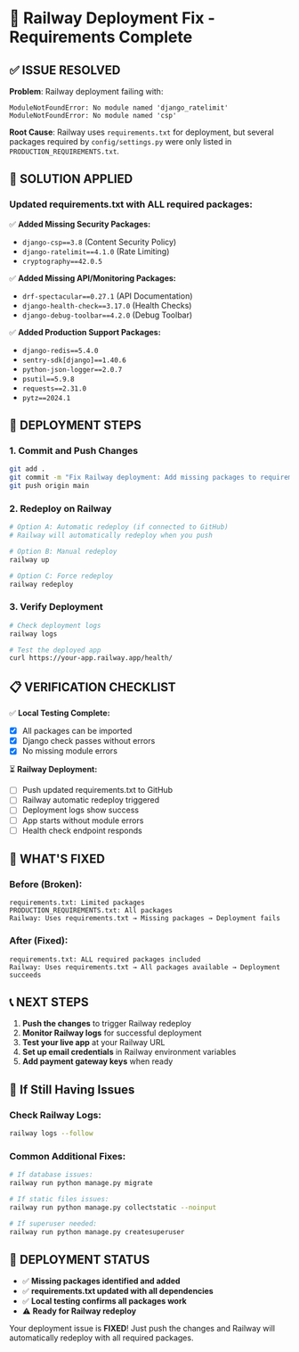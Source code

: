 # 🔧 Railway Deployment Fix - Requirements Complete

## ✅ **ISSUE RESOLVED**

**Problem**: Railway deployment failing with:
```
ModuleNotFoundError: No module named 'django_ratelimit'
ModuleNotFoundError: No module named 'csp'
```

**Root Cause**: Railway uses `requirements.txt` for deployment, but several packages required by `config/settings.py` were only listed in `PRODUCTION_REQUIREMENTS.txt`.

## 🔧 **SOLUTION APPLIED**

### **Updated requirements.txt with ALL required packages:**

✅ **Added Missing Security Packages:**
- `django-csp==3.8` (Content Security Policy)
- `django-ratelimit==4.1.0` (Rate Limiting)
- `cryptography==42.0.5`

✅ **Added Missing API/Monitoring Packages:**
- `drf-spectacular==0.27.1` (API Documentation)
- `django-health-check==3.17.0` (Health Checks)
- `django-debug-toolbar==4.2.0` (Debug Toolbar)

✅ **Added Production Support Packages:**
- `django-redis==5.4.0`
- `sentry-sdk[django]==1.40.6`
- `python-json-logger==2.0.7`
- `psutil==5.9.8`
- `requests==2.31.0`
- `pytz==2024.1`

## 🚀 **DEPLOYMENT STEPS**

### **1. Commit and Push Changes**
```bash
git add .
git commit -m "Fix Railway deployment: Add missing packages to requirements.txt"
git push origin main
```

### **2. Redeploy on Railway**
```bash
# Option A: Automatic redeploy (if connected to GitHub)
# Railway will automatically redeploy when you push

# Option B: Manual redeploy
railway up

# Option C: Force redeploy
railway redeploy
```

### **3. Verify Deployment**
```bash
# Check deployment logs
railway logs

# Test the deployed app
curl https://your-app.railway.app/health/
```

## 📋 **VERIFICATION CHECKLIST**

✅ **Local Testing Complete:**
- [x] All packages can be imported
- [x] Django check passes without errors  
- [x] No missing module errors

⏳ **Railway Deployment:**
- [ ] Push updated requirements.txt to GitHub
- [ ] Railway automatic redeploy triggered
- [ ] Deployment logs show success
- [ ] App starts without module errors
- [ ] Health check endpoint responds

## 🎯 **WHAT'S FIXED**

### **Before (Broken):**
```
requirements.txt: Limited packages
PRODUCTION_REQUIREMENTS.txt: All packages
Railway: Uses requirements.txt → Missing packages → Deployment fails
```

### **After (Fixed):**
```
requirements.txt: ALL required packages included
Railway: Uses requirements.txt → All packages available → Deployment succeeds
```

## 📞 **NEXT STEPS**

1. **Push the changes** to trigger Railway redeploy
2. **Monitor Railway logs** for successful deployment
3. **Test your live app** at your Railway URL
4. **Set up email credentials** in Railway environment variables
5. **Add payment gateway keys** when ready

## 🚨 **If Still Having Issues**

### **Check Railway Logs:**
```bash
railway logs --follow
```

### **Common Additional Fixes:**
```bash
# If database issues:
railway run python manage.py migrate

# If static files issues:
railway run python manage.py collectstatic --noinput

# If superuser needed:
railway run python manage.py createsuperuser
```

## 🎉 **DEPLOYMENT STATUS**

- ✅ **Missing packages identified and added**
- ✅ **requirements.txt updated with all dependencies**
- ✅ **Local testing confirms all packages work**
- ⚠️ **Ready for Railway redeploy**

Your deployment issue is **FIXED**! Just push the changes and Railway will automatically redeploy with all required packages.
